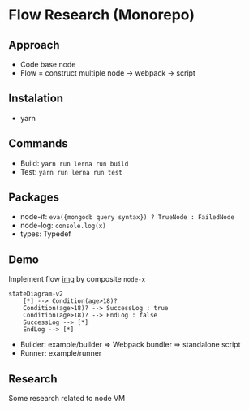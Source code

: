 # Flow Research (Monorepo)

## Approach

- Code base node
- Flow = construct multiple node -> webpack -> script

## Instalation

- yarn

## Commands

- Build: `yarn run lerna run build`
- Test: `yarn run lerna run test`

## Packages

- node-if: `eva({mongodb query syntax}) ? TrueNode : FailedNode`
- node-log: `console.log(x)`
- types: Typedef

## Demo

Implement flow [img](example/builder/doc/img.svg) by composite `node-x`

```mermaid
stateDiagram-v2
    [*] --> Condition(age>18)?
    Condition(age>18)? --> SuccessLog : true
    Condition(age>18)? --> EndLog : false
    SuccessLog --> [*]
    EndLog --> [*]
```

- Builder: example/builder => Webpack bundler => standalone script
- Runner: example/runner

## Research

Some research related to node VM
